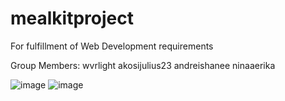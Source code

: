 # mealkitproject
For fulfillment of Web Development requirements

Group Members:
wvrlight
akosijulius23
andreishanee
ninaaerika

![image](https://user-images.githubusercontent.com/64080254/216375846-8119ffd6-4c43-4eee-9f00-9260c0d85794.png)
![image](https://user-images.githubusercontent.com/64080254/216375868-5da72bf4-499f-41bb-8b4d-2c2c4e6c1b97.png)
